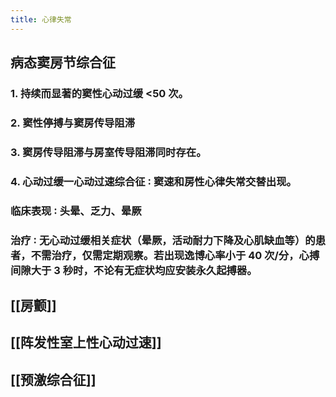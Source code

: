 ```yaml
---
title: 心律失常
---
```


## 病态窦房节综合征
### 1. 持续而显著的窦性心动过缓 <50 次。

### 2. 窦性停搏与窦房传导阻滞

### 3. 窦房传导阻滞与房室传导阻滞同时存在。

### 4. 心动过缓一心动过速综合征 ∶ 窦速和房性心律失常交替出现。

### 临床表现 ∶ 头晕、乏力、晕厥

### 治疗 ∶ 无心动过缓相关症状（晕厥，活动耐力下降及心肌缺血等）的患者，不需治疗，仅需定期观察。若出现逸博心率小于 40 次/分，心搏间隙大于 3 秒时，不论有无症状均应安装永久起搏器。

## [[房颤]]

## [[阵发性室上性心动过速]]

## [[预激综合征]]

## 
